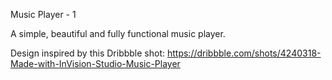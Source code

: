 Music Player - 1

A simple, beautiful and fully functional music player.

Design inspired by this Dribbble shot: https://dribbble.com/shots/4240318-Made-with-InVision-Studio-Music-Player
